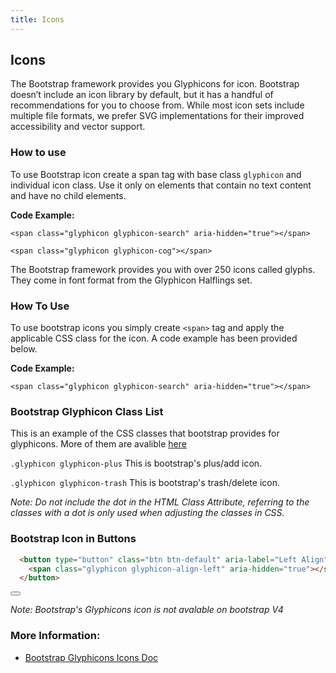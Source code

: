 ```yaml
---
title: Icons
---
```


## Icons

The Bootstrap framework provides you Glyphicons for icon.
Bootstrap doesn’t include an icon library by default, but it has a handful of recommendations for you to choose from. While most icon sets include multiple file formats, we prefer SVG implementations for their improved accessibility and vector support.



### How to use

To use Bootstrap icon create a span tag with base class `glyphicon` and  individual icon class.
Use it only on elements that contain no text content and have no child elements.

**Code Example:**

`<span class="glyphicon glyphicon-search" aria-hidden="true"></span>`

<span class="glyphicon glyphicon-search" aria-hidden="true"></span>

`<span class="glyphicon glyphicon-cog"></span>`

<span class="glyphicon glyphicon-cog"></span>

The Bootstrap framework provides you with over 250 icons called glyphs. They come in font format from the Glyphicon Halflings set.

### How To Use

To use bootstrap icons you simply create `<span>` tag and apply the applicable CSS class for the icon. A code example has been provided below.

**Code Example:**

`<span class="glyphicon glyphicon-search" aria-hidden="true"></span>`

<span class="glyphicon glyphicon-search" aria-hidden="true"></span>

### Bootstrap Glyphicon Class List

This is an example of the CSS classes that bootstrap provides for glyphicons. More of them are avalible <a href='https://getbootstrap.com/docs/3.3/components/#glyphicons' target='_blank' rel='nofollow'>here</a>

`.glyphicon glyphicon-plus` This is bootstrap's plus/add icon.

<span class="glyphicon glyphicon-plus" aria-hidden="true"></span>

`.glyphicon glyphicon-trash` This is bootstrap's trash/delete icon.

<span class="glyphicon glyphicon-trash" aria-hidden="true"></span>

_Note: Do not include the dot in the HTML Class Attribute, referring to the classes with a dot is only used when adjusting the classes in CSS._

### Bootstrap Icon in Buttons

```html
  <button type="button" class="btn btn-default" aria-label="Left Align">
    <span class="glyphicon glyphicon-align-left" aria-hidden="true"></span>
  </button>
```
<button type="button" class="btn btn-default" aria-label="Left Align">
  <span class="glyphicon glyphicon-align-left" aria-hidden="true"></span>
</button>

_Note: Bootstrap's Glyphicons icon is not avalable on bootstrap V4_

### More Information:

- [Bootstrap Glyphicons Icons Doc](https://getbootstrap.com/docs/3.3/components/#glyphicons)
